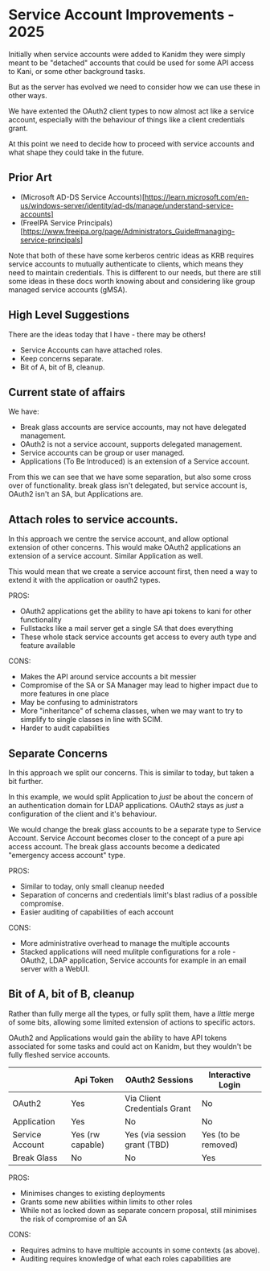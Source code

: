 # Service Account Improvements - 2025

Initially when service accounts were added to Kanidm they were simply meant to be "detached"
accounts that could be used for some API access to Kani, or some other background tasks.

But as the server has evolved we need to consider how we can use these in other ways.

We have extented the OAuth2 client types to now almost act like a service account, especially
with the behaviour of things like a client credentials grant.

At this point we need to decide how to proceed with service accounts and what shape they could
take in the future.

## Prior Art

* (Microsoft AD-DS Service Accounts)[https://learn.microsoft.com/en-us/windows-server/identity/ad-ds/manage/understand-service-accounts]
* (FreeIPA Service Principals)[https://www.freeipa.org/page/Administrators_Guide#managing-service-principals]

Note that both of these have some kerberos centric ideas as KRB requires service accounts to mutually
authenticate to clients, which means they need to maintain credentials. This is different to our needs,
but there are still some ideas in these docs worth knowing about and considering like group managed
service accounts (gMSA).

## High Level Suggestions

There are the ideas today that I have - there may be others!

* Service Accounts can have attached roles.
* Keep concerns separate.
* Bit of A, bit of B, cleanup.

## Current state of affairs

We have:

* Break glass accounts are service accounts, may not have delegated management.
* OAuth2 is not a service account, supports delegated management.
* Service accounts can be group or user managed.
* Applications (To Be Introduced) is an extension of a Service account.

From this we can see that we have some separation, but also some cross over of functionality.
break glass isn't delegated, but service account is, OAuth2 isn't an SA, but Applications are.

## Attach roles to service accounts.

In this approach we centre the service account, and allow optional extension of other concerns. This
would make OAuth2 applications an extension of a service account. Similar Application as well.

This would mean that we create a service account first, then need a way to extend it with the
application or oauth2 types.

PROS:

* OAuth2 applications get the ability to have api tokens to kani for other functionality
* Fullstacks like a mail server get a single SA that does everything
* These whole stack service accounts get access to every auth type and feature available

CONS:

* Makes the API around service accounts a bit messier
* Compromise of the SA or SA Manager may lead to higher impact due to more features in one place
* May be confusing to administrators
* More "inheritance" of schema classes, when we may want to try to simplify to single classes in line with SCIM.
* Harder to audit capabilities

## Separate Concerns

In this approach we split our concerns. This is similar to today, but taken a bit further.

In this example, we would split Application to *just* be about the concern of an authentication
domain for LDAP applications. OAuth2 stays as *just* a configuration of the client and it's behaviour.

We would change the break glass accounts to be a separate type to Service Account. Service Account
becomes closer to the concept of a pure api access account. The break glass accounts become a
dedicated "emergency access account" type.

PROS:

* Similar to today, only small cleanup needed
* Separation of concerns and credentials limit's blast radius of a possible compromise.
* Easier auditing of capabilities of each account

CONS:

* More administrative overhead to manage the multiple accounts
* Stacked applications will need mulitple configurations for a role - OAuth2, LDAP application, Service accounts for example in an email server with a WebUI.

## Bit of A, bit of B, cleanup

Rather than fully merge all the types, or fully split them, have a *little* merge of some bits, allowing
some limited extension of actions to specific actors.

OAuth2 and Applications would gain the ability to have API tokens associated for some tasks and
could act on Kanidm, but they wouldn't be fully fleshed service accounts.

|                 | Api Token        | OAuth2 Sessions              | Interactive Login   |
|-----------------|------------------|------------------------------|---------------------|
| OAuth2          | Yes              | Via Client Credentials Grant | No                  |
| Application     | Yes              | No                           | No                  |
| Service Account | Yes (rw capable) | Yes (via session grant (TBD) | Yes (to be removed) |
| Break Glass     | No               | No                           | Yes                 |

PROS:

* Minimises changes to existing deployments
* Grants some new abilities within limits to other roles
* While not as locked down as separate concern proposal, still minimises the risk of compromise of an SA


CONS:

* Requires admins to have multiple accounts in some contexts (as above).
* Auditing requires knowledge of what each roles capabilities are






